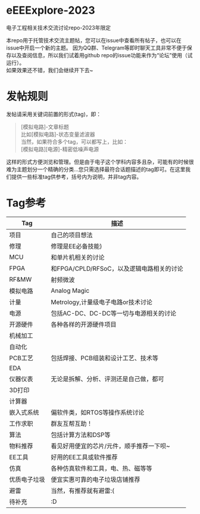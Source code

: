 

# eEEExplore-2023

电子工程相关技术交流讨论repo-2023年限定

本repo用于托管技术交流主题帖，您可以在issue中查看所有帖子，也可以在issue中开启一个新的主题。
因为QQ群、Telegram等即时聊天工具非常不便于保存以及查阅信息，所以我们试着用github repo的issue功能来作为“论坛”使用（试运行）。  
如果效果还不错，我们会继续开下去~

# 发帖规则

发帖请采用关键词前置的形式(tag)，即：

> [模拟电路]-文章标题  
> 比如[模拟电路]-状态变量滤波器  
> 当然，如果符合多个tag，可以都写上，比如：  
> [模拟电路][电源]-精密低噪声电源  

这样的形式方便浏览和管理。但是由于电子这个学科内容多且杂，可能有的时候很难为主题划分一个精确的分类...您只需选择最符合话题描述的tag即可。在这里我们提供一些标准tag供参考，括号内为说明，并非tag内容。

# Tag参考


| Tag | 描述 |  
| ---- | ---- |  
| 项目 | 自己的项目想法 |  
| 修理 | 修理是EE必备技能) |  
| MCU | 和单片机相关的讨论 |  
| FPGA | 和FPGA/CPLD/RFSoC，以及逻辑电路相关的讨论 |
| RF&MW | 射频微波 |
| 模拟电路 | Analog Magic |
| 计量 | Metrology,计量级电子电路or技术讨论 |
| 电源 | 包括AC-DC、DC-DC等一切与电源相关的讨论 |
| 开源硬件 | 各种各样的开源硬件项目 |
| 机械加工 |  |
| 自动化 |  |
| PCB工艺 | 包括焊接、PCB组装和设计工艺、技术等 |
| EDA |  |
| 仪器仪表 | 无论是拆解、分析、评测还是自己做，都可 |
| 3D打印 |  |
| 计算器 |  |
| 嵌入式系统 | 偏软件类，如RTOS等操作系统讨论 |
| 工作求职 | 群友互帮互助！|
| 算法 | 包括计算方法和DSP等 |
| 物料推荐 | 看见好用便宜的芯片/元件，顺手推荐一下呗~ |
| EE工具 | 好用的EE工具或软件推荐 |
| 仿真 | 各种仿真软件和工具，电、热、磁等等 |
| 优质电子垃圾 | 便宜实惠可靠的电子垃圾店铺推荐 | 
| 避雷 | 当然，有推荐就有避雷:( |
| 待补充 | :D |

